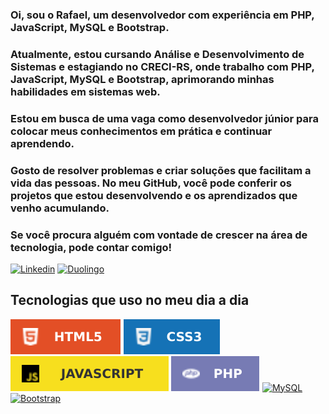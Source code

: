 ### Oi, sou o Rafael, um desenvolvedor com experiência em PHP, JavaScript, MySQL e Bootstrap.

### Atualmente, estou cursando Análise e Desenvolvimento de Sistemas e estagiando no CRECI-RS, onde trabalho com PHP, JavaScript, MySQL e Bootstrap, aprimorando minhas habilidades em sistemas web.

### Estou em busca de uma vaga como desenvolvedor júnior para colocar meus conhecimentos em prática e continuar aprendendo.

### Gosto de resolver problemas e criar soluções que facilitam a vida das pessoas. No meu GitHub, você pode conferir os projetos que estou desenvolvendo e os aprendizados que venho acumulando.

### Se você procura alguém com vontade de crescer na área de tecnologia, pode contar comigo!

[![Linkedin](https://img.shields.io/badge/LinkedIn-0077B5?style=for-the-badge&logo=linkedin&logoColor=white)](https://br.linkedin.com/in/rafaelassuncaodev)
[![Duolingo](https://img.shields.io/badge/Duolingo-58CC02?style=for-the-badge&logo=Duolingo&logoColor=white)](https://www.duolingo.com/profile/RafaelAssun21)

## Tecnologias que uso no meu dia a dia

[![HTML5](imagens/HTML5-E34F26.svg)](https://github.com/rafaelsassuncao)
[![CSS](/imagens/CSS3-1572B6.svg)](https://github.com/rafaelsassuncao)
[![JavaScript](/imagens/javascript%20imagem.svg)](https://github.com/rafaelsassuncao)
[![php](/imagens/PHP-777BB4.svg)](https://github.com/rafaelsassuncao)
[![MySQL](https://img.shields.io/badge/MySQL-4479A1?style=for-the-badge&logo=mysql&logoColor=white)](https://github.com/rafaelsassuncao)
[![Bootstrap](https://img.shields.io/badge/bootstrap-%238511FA.svg?style=for-the-badge&logo=bootstrap&logoColor=white)](https://github.com/rafaelsassuncao)

